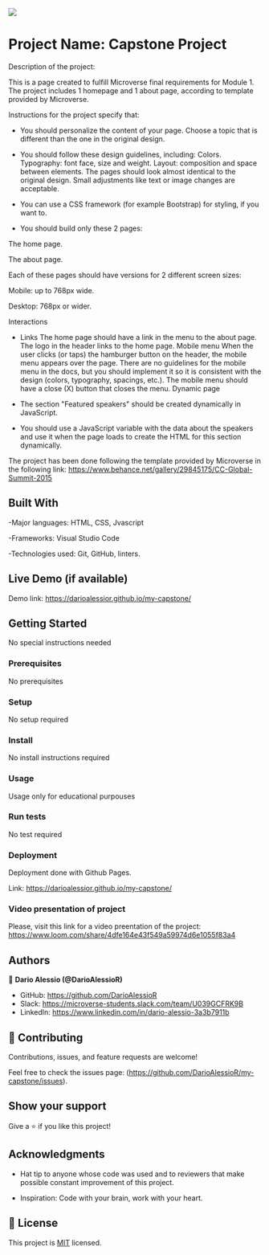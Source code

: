 ![](https://img.shields.io/badge/Microverse-blueviolet)

# Project Name: Capstone Project 

Description of the project:

This is a page created to fulfill Microverse final requirements for Module 1. The project includes 1 homepage and 1 about page, according to template provided by Microverse.

Instructions for the project specify that:

- You should personalize the content of your page. Choose a topic that is different than the one in the original design.

- You should follow these design guidelines, including:
Colors.
Typography: font face, size and weight.
Layout: composition and space between elements.
The pages should look almost identical to the original design. Small adjustments like text or image changes are acceptable.

- You can use a CSS framework (for example Bootstrap) for styling, if you want to.

- You should build only these 2 pages:

The home page.

The about page.

Each of these pages should have versions for 2 different screen sizes:

Mobile: up to 768px wide.

Desktop: 768px or wider.

Interactions

- Links
The home page should have a link in the menu to the about page.
The logo in the header links to the home page.
Mobile menu
When the user clicks (or taps) the hamburger button on the header, the mobile menu appears over the page.
There are no guidelines for the mobile menu in the docs, but you should implement it so it is consistent with the design (colors, typography, spacings, etc.).
The mobile menu should have a close (X) button that closes the menu.
Dynamic page

- The section "Featured speakers" should be created dynamically in JavaScript.

- You should use a JavaScript variable with the data about the speakers and use it when the page loads to create the HTML for this section dynamically.


The project has been done following the template provided by Microverse in the following link:
https://www.behance.net/gallery/29845175/CC-Global-Summit-2015

## Built With

-Major languages: HTML, CSS, Jvascript

-Frameworks: Visual Studio Code

-Technologies used: Git, GitHub, linters.

## Live Demo (if available)

Demo link: https://darioalessior.github.io/my-capstone/


## Getting Started

No special instructions needed

### Prerequisites

No prerequisites

### Setup

No setup required

### Install

No install instructions required

### Usage

Usage only for educational purpouses

### Run tests

No test required

### Deployment

Deployment done with Github Pages.

Link: https://darioalessior.github.io/my-capstone/

### Video presentation of project

Please, visit this link for a video preentation of the project: 
https://www.loom.com/share/4dfe164e43f549a59974d6e1055f83a4

## Authors

👤 **Dario Alessio (@DarioAlessioR)**

- GitHub: https://github.com/DarioAlessioR
- Slack: https://microverse-students.slack.com/team/U039GCFRK9B
- LinkedIn: https://www.linkedin.com/in/dario-alessio-3a3b7911b

## 🤝 Contributing

Contributions, issues, and feature requests are welcome!

Feel free to check the issues page: (https://github.com/DarioAlessioR/my-capstone/issues).

## Show your support

Give a ⭐️ if you like this project!

## Acknowledgments

- Hat tip to anyone whose code was used and to reviewers that make possible constant improvement of this project.

- Inspiration: Code with your brain, work with your heart.

## 📝 License

This project is [MIT](./MIT.md) licensed.
